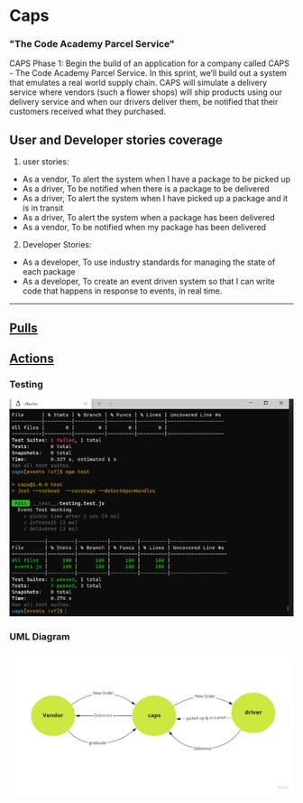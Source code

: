 # Caps
### "The Code Academy Parcel Service"

CAPS Phase 1:
 Begin the build of an application for a company called CAPS - The Code Academy Parcel Service. In this sprint, we’ll build out a system that emulates a real world supply chain. CAPS will simulate a delivery service where vendors (such a flower shops) will ship products using our delivery service and when our drivers deliver them, be notified that their customers received what they purchased.

## User and Developer stories coverage

1. user stories:

-   As a vendor, To alert the system when I have a package to be picked up
-   As a driver, To be notified when there is a package to be delivered
-   As a driver, To alert the system when I have picked up a package and it is in transit
-   As a driver, To alert the system when a package has been delivered
-   As a vendor, To be notified when my package has been delivered

2. Developer Stories:

-   As a developer, To use industry standards for managing the state of each package
-  As a developer, To create an event driven system so that I can write code that happens in response to events, in real time.

***

## [Pulls](https://github.com/En-ZUH/caps/pulls?q=is%3Apr+is%3Aclosed)
## [Actions ](https://github.com/En-ZUH/caps/actions)

### Testing 
![img](assets/test1.PNG)


### UML Diagram
 ![img](assets/uml.jpg)
